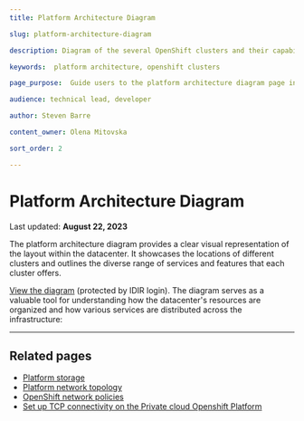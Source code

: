 ```yaml
---
title: Platform Architecture Diagram

slug: platform-architecture-diagram

description: Diagram of the several OpenShift clusters and their capabilities

keywords:  platform architecture, openshift clusters 

page_purpose:  Guide users to the platform architecture diagram page in the IDIR protected content area

audience: technical lead, developer

author: Steven Barre

content_owner: Olena Mitovska

sort_order: 2

---
```

<!-- omit in toc -->
# Platform Architecture Diagram
Last updated: **August 22, 2023**

The platform architecture diagram provides a clear visual representation of the layout within the datacenter. It showcases the locations of different clusters and outlines the diverse range of services and features that each cluster offers.  

[View the diagram](https://digital.gov.bc.ca/cloud/services/private/internal-resources/) (protected by IDIR login). The diagram serves as a valuable tool for understanding how the datacenter's resources are organized and how various services are distributed across the infrastructure:

---

## Related pages 

- [Platform storage](../platform-architecture-reference/platform-storage.md)
- [Platform network topology](../platform-architecture-reference/platform-network-topology.md)
- [OpenShift network policies](../platform-architecture-reference/openshift-network-policies.md)
- [Set up TCP connectivity on the Private cloud Openshift Platform](../platform-architecture-reference/set-up-tcp-connectivity-on-private-cloud-openshift-platform.md)
